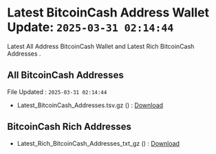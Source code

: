 # Latest BitcoinCash Address Wallet Update: `2025-03-31 02:14:44`

Latest All Address BitcoinCash Wallet and Latest Rich BitcoinCash Addresses .

## All BitcoinCash Addresses

File Updated : `2025-03-31 02:14:44`

- Latest_BitcoinCash_Addresses.tsv.gz () : [Download](https://github.com/Pymmdrza/Rich-Address-Wallet/releases/tag/BitcoinCash)

## BitcoinCash Rich Addresses

- Latest_Rich_BitcoinCash_Addresses_txt_gz () : [Download](https://github.com/Pymmdrza/Rich-Address-Wallet/releases/tag/BitcoinCash)
